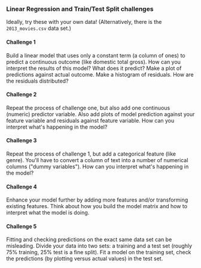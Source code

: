 ### Linear Regression and Train/Test Split challenges


Ideally, try these with your own data! (Alternatively, there is the
`2013_movies.csv` data set.)


#### Challenge 1

Build a linear model that uses only a constant term (a column of ones) to predict a continuous outcome (like domestic total gross). How can you interpret the results of this model? What does it predict? Make a plot of predictions against actual outcome. Make a histogram of residuals. How are the residuals distributed?


#### Challenge 2

Repeat the process of challenge one, but also add one continuous (numeric) predictor variable. Also add plots of model prediction against your feature variable and residuals against feature variable. How can you interpret what's happening in the model?


#### Challenge 3

Repeat the process of challenge 1, but add a categorical feature (like genre). You'll have to convert a column of text into a number of numerical columns ("dummy variables"). How can you interpret what's happening in the model?


#### Challenge 4

Enhance your model further by adding more features and/or transforming existing features. Think about how you build the model matrix and how to interpret what the model is doing.


#### Challenge 5

Fitting and checking predictions on the exact same data set can be
misleading. Divide your data into two sets: a training and a test set
(roughly 75% training, 25% test is a fine split). Fit a model on the
training set, check the predictions (by plotting versus actual values)
in the test set.
